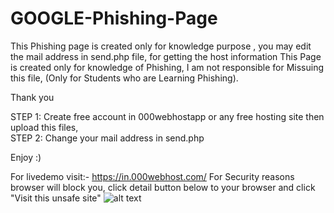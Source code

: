 # GOOGLE-Phishing-Page
This Phishing page is created only for knowledge purpose , you may edit the mail address in send.php file, for getting the host information
This Page is created only for knowledge of Phishing,
I am not responsible for Missuing this file,
(Only for Students who are Learning Phishing).

Thank you
         
  
 STEP 1: Create free account in 000webhostapp or any free hosting site then upload this files,  
 STEP 2: Change your mail address in send.php
 
 Enjoy :)
 
For livedemo visit:- https://in.000webhost.com/
For Security reasons browser will block you, click detail button below to your browser and click "Visit this unsafe site"
![alt text](https://github.com/sonulodha/phishing/blob/master/phishing-page.JPG)
